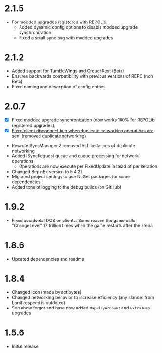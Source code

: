 # 2.1.5
- For modded upgrades registered with REPOLib:
  - Added dynamic config options to disable modded upgrade synchronization
  - Fixed a small sync bug with modded upgrades

# 2.1.2
- Added support for TumbleWings and CrouchRest (Beta)
- Ensures backwards compatibility with previous versions of REPO (non Beta)
- Fixed naming and description of config entries

# 2.0.7
- [x] Fixed modded upgrade synchronization (now works 100% for REPOLib registered upgrades)
- [x] [Fixed client disconnect bug when duplicate networking operations are sent (removed duplicate networking)](#2)
- Rewrote SyncManager & removed ALL instances of duplicate networking
- Added ISyncRequest queue and queue processing for network operations
  - Operations are now execute per FixedUpdate instead of per iteration
- Changed BepInEx version to 5.4.21
- Migrated project settings to use NuGet packages for some dependencies
- Added tons of logging to the debug builds (on GitHub)

# 1.9.2
- Fixed accidental DOS on clients. Some reason the game calls "ChangeLevel" 17 trillion times when the game restarts after the arena

# 1.8.6
- Updated dependencies and readme

# 1.8.4
- Changed icon (made by actibytes)
- Changed networking behavior to increase efficiency (any slander from Lordfirespeed is outdated)
- Somehow forgot and have now added `MapPlayerCount` and `ExtraJump` upgrades

# 1.5.6
- Initial release